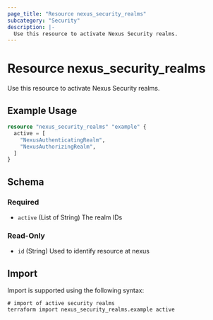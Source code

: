 ```yaml
---
page_title: "Resource nexus_security_realms"
subcategory: "Security"
description: |-
  Use this resource to activate Nexus Security realms.
---
```

# Resource nexus_security_realms
Use this resource to activate Nexus Security realms.
## Example Usage
```terraform
resource "nexus_security_realms" "example" {
  active = [
	"NexusAuthenticatingRealm",
	"NexusAuthorizingRealm",
  ]
}
```
<!-- schema generated by tfplugindocs -->
## Schema

### Required

- `active` (List of String) The realm IDs

### Read-Only

- `id` (String) Used to identify resource at nexus
## Import
Import is supported using the following syntax:
```shell
# import of active security realms
terraform import nexus_security_realms.example active
```
